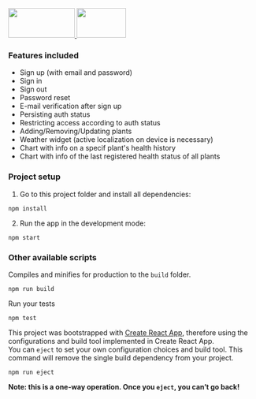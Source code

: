 <a href="https://firebase.google.com/">
  <img src="https://firebase.google.com/downloads/brand-guidelines/SVG/logo-built_black.svg" width="135" height="60" />
</a>

<a href="https://reactjs.org/">
  <img src="https://mildaintrainings.com/wp-content/uploads/2017/11/react-logo.png" width="100" height="60" />
</a>

### Features included

- Sign up (with email and password)
- Sign in
- Sign out
- Password reset
- E-mail verification after sign up
- Persisting auth status
- Restricting access according to auth status
- Adding/Removing/Updating plants
- Weather widget (active localization on device is necessary)
- Chart with info on a specif plant's health history
- Chart with info of the last registered health status of all plants

### Project setup

1. Go to this project folder and install all dependencies:

```
npm install
```

2. Run the app in the development mode:

```
npm start
```

### Other available scripts

Compiles and minifies for production to the `build` folder.

```
npm run build
```

Run your tests

```
npm test
```

This project was bootstrapped with [Create React App](https://github.com/facebook/create-react-app), therefore using the configurations and build tool implemented in Create React App.<br>
You can `eject` to set your own configuration choices and build tool. This command will remove the single build dependency from your project.

```
npm run eject
```

**Note: this is a one-way operation. Once you `eject`, you can’t go back!**
